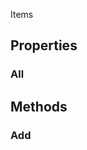 <p class="title">Items</p>

## Properties


### All
<div><Declaration modifier="public static Dictionary&amp;lt;&lt;a href=&quot;#/api/IndustrialValley.Data/.ItemData&quot; title=&quot;.ItemData&quot; class=&quot;inherit-link&quot;&gt;ItemData&lt;/a&gt;&amp;gt;" content=" <span>&lt;span class=&quot;property&quot;&gt;All&lt;/span&gt; { &lt;span class=&quot;method&quot;&gt;get&lt;/span&gt;; }</span>"></Declaration></div>

## Methods

### Add

<div><Declaration modifier="public static void" content=" <span>&lt;span class=&quot;method&quot;&gt;Add&lt;/span&gt;(&lt;span class=&quot;param&quot;&gt;&lt;a href=&quot;#/api/IndustrialValley.Data/ItemData&quot; title=&quot;ItemData&quot; class=&quot;inherit-link&quot;&gt;ItemData&lt;/a&gt;&lt;/span&gt; recipe)</span>"></Declaration></div>
